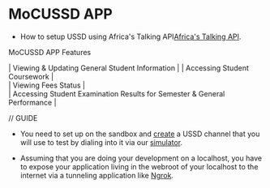# MoCUSSD APP 

- How to setup USSD using Africa's Talking API[Africa's Talking API](docs.africastalking.com/ussd). 

MoCUSSD APP Features                            

| Viewing & Updating General Student Information                           | 
| Accessing Student Coursework                                             |   
| Viewing Fees Status                                                      |   
| Accessing Student Examination Results for Semester & General Performance |   
                                 
// GUIDE
- You need to set up on the sandbox and [create](https://sandbox.africastalking.com/ussd/createchannel) a USSD channel that you will use to test by dialing into it via our [simulator](https://simulator.africastalking.com:1517/).

- Assuming that you are doing your development on a localhost, you have to expose your application living in the webroot of your localhost to the internet via a tunneling application like [Ngrok](https://ngrok.com/). 

